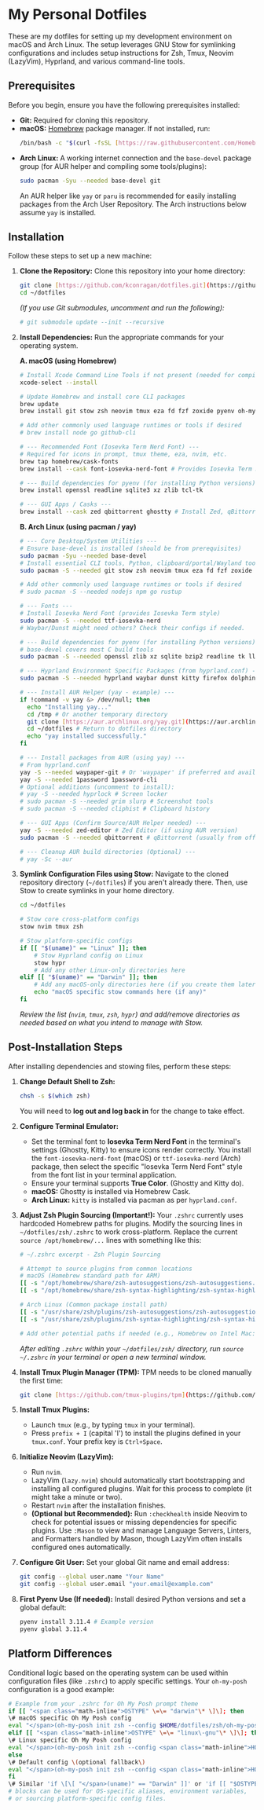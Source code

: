# My Personal Dotfiles

These are my dotfiles for setting up my development environment on macOS and Arch Linux. The setup leverages GNU Stow for symlinking configurations and includes setup instructions for Zsh, Tmux, Neovim (LazyVim), Hyprland, and various command-line tools.

## Prerequisites

Before you begin, ensure you have the following prerequisites installed:

* **Git:** Required for cloning this repository.
* **macOS:** [Homebrew](https://brew.sh/) package manager. If not installed, run:
    ```bash
    /bin/bash -c "$(curl -fsSL [https://raw.githubusercontent.com/Homebrew/install/HEAD/install.sh](https://raw.githubusercontent.com/Homebrew/install/HEAD/install.sh))"
    ```
* **Arch Linux:** A working internet connection and the `base-devel` package group (for AUR helper and compiling some tools/plugins):
    ```bash
    sudo pacman -Syu --needed base-devel git
    ```
    An AUR helper like `yay` or `paru` is recommended for easily installing packages from the Arch User Repository. The Arch instructions below assume `yay` is installed.

## Installation

Follow these steps to set up a new machine:

1.  **Clone the Repository:**
    Clone this repository into your home directory:
    ```bash
    git clone [https://github.com/kconragan/dotfiles.git](https://github.com/kconragan/dotfiles.git) ~/dotfiles
    cd ~/dotfiles
    ```
    *(If you use Git submodules, uncomment and run the following):*
    ```bash
    # git submodule update --init --recursive
    ```

2.  **Install Dependencies:**
    Run the appropriate commands for your operating system.

    **A. macOS (using Homebrew)**
    ```bash
    # Install Xcode Command Line Tools if not present (needed for compiling some plugins)
    xcode-select --install

    # Update Homebrew and install core CLI packages
    brew update
    brew install git stow zsh neovim tmux eza fd fzf zoxide pyenv oh-my-posh thefuck zsh-autosuggestions zsh-syntax-highlighting python curl wget lazygit

    # Add other commonly used language runtimes or tools if desired
    # brew install node go github-cli

    # --- Recommended Font (Iosevka Term Nerd Font) ---
    # Required for icons in prompt, tmux theme, eza, nvim, etc.
    brew tap homebrew/cask-fonts
    brew install --cask font-iosevka-nerd-font # Provides Iosevka Term Nerd Font style

    # --- Build dependencies for pyenv (for installing Python versions) ---
    brew install openssl readline sqlite3 xz zlib tcl-tk

    # --- GUI Apps / Casks ---
    brew install --cask zed qbittorrent ghostty # Install Zed, qBittorrent, and Ghostty
    ```

    **B. Arch Linux (using pacman / yay)**
    ```bash
    # --- Core Desktop/System Utilities ---
    # Ensure base-devel is installed (should be from prerequisites)
    sudo pacman -Syu --needed base-devel
    # Install essential CLI tools, Python, clipboard/portal/Wayland tools
    sudo pacman -S --needed git stow zsh neovim tmux eza fd fzf zoxide pyenv oh-my-posh thefuck zsh-autosuggestions zsh-syntax-highlighting python curl wget wl-clipboard xdg-utils lazygit xdg-desktop-portal-hyprland qt5-wayland qt6-wayland polkit-kde-agent

    # Add other commonly used language runtimes or tools if desired
    # sudo pacman -S --needed nodejs npm go rustup

    # --- Fonts ---
    # Install Iosevka Nerd Font (provides Iosevka Term style)
    sudo pacman -S --needed ttf-iosevka-nerd
    # Waybar/Dunst might need others? Check their configs if needed.

    # --- Build dependencies for pyenv (for installing Python versions) ---
    # base-devel covers most C build tools
    sudo pacman -S --needed openssl zlib xz sqlite bzip2 readline tk llvm

    # --- Hyprland Environment Specific Packages (from hyprland.conf) ---
    sudo pacman -S --needed hyprland waybar dunst kitty firefox dolphin rofi

    # --- Install AUR Helper (yay - example) ---
    if !command -v yay &> /dev/null; then
      echo "Installing yay..."
      cd /tmp # Or another temporary directory
      git clone [https://aur.archlinux.org/yay.git](https://aur.archlinux.org/yay.git) && cd yay && makepkg -si && cd .. && rm -rf yay
      cd ~/dotfiles # Return to dotfiles directory
      echo "yay installed successfully."
    fi

    # --- Install packages from AUR (using yay) ---
    # From hyprland.conf
    yay -S --needed waypaper-git # Or 'waypaper' if preferred and available
    yay -S --needed 1password 1password-cli
    # Optional additions (uncomment to install):
    # yay -S --needed hyprlock # Screen locker
    # sudo pacman -S --needed grim slurp # Screenshot tools
    # sudo pacman -S --needed cliphist # Clipboard history

    # --- GUI Apps (Confirm Source/AUR Helper needed) ---
    yay -S --needed zed-editor # Zed Editor (if using AUR version)
    sudo pacman -S --needed qbittorrent # qBittorrent (usually from official repos)

    # --- Cleanup AUR build directories (Optional) ---
    # yay -Sc --aur
    ```

3.  **Symlink Configuration Files using Stow:**
    Navigate to the cloned repository directory (`~/dotfiles`) if you aren't already there. Then, use Stow to create symlinks in your home directory.
    ```bash
    cd ~/dotfiles

    # Stow core cross-platform configs
    stow nvim tmux zsh

    # Stow platform-specific configs
    if [[ "$(uname)" == "Linux" ]]; then
        # Stow Hyprland config on Linux
        stow hypr
        # Add any other Linux-only directories here
    elif [[ "$(uname)" == "Darwin" ]]; then
        # Add any macOS-only directories here (if you create them later)
        echo "macOS specific stow commands here (if any)"
    fi
    ```
    *Review the list (`nvim`, `tmux`, `zsh`, `hypr`) and add/remove directories as needed based on what you intend to manage with Stow.*

## Post-Installation Steps

After installing dependencies and stowing files, perform these steps:

1.  **Change Default Shell to Zsh:**
    ```bash
    chsh -s $(which zsh)
    ```
    You will need to **log out and log back in** for the change to take effect.

2.  **Configure Terminal Emulator:**
    * Set the terminal font to **Iosevka Term Nerd Font** in the terminal's settings (Ghostty, Kitty) to ensure icons render correctly. You install the `font-iosevka-nerd-font` (macOS) or `ttf-iosevka-nerd` (Arch) package, then select the specific "Iosevka Term Nerd Font" style from the font list in your terminal application.
    * Ensure your terminal supports **True Color**. (Ghostty and Kitty do).
    * **macOS:** Ghostty is installed via Homebrew Cask.
    * **Arch Linux:** `kitty` is installed via pacman as per `hyprland.conf`.

3.  **Adjust Zsh Plugin Sourcing (Important!):**
    Your `.zshrc` currently uses hardcoded Homebrew paths for plugins. Modify the sourcing lines in `~/dotfiles/zsh/.zshrc` to work cross-platform. Replace the current `source /opt/homebrew/...` lines with something like this:
    ```zsh
    # ~/.zshrc excerpt - Zsh Plugin Sourcing

    # Attempt to source plugins from common locations
    # macOS (Homebrew standard path for ARM)
    [[ -s "/opt/homebrew/share/zsh-autosuggestions/zsh-autosuggestions.zsh" ]] && source "/opt/homebrew/share/zsh-autosuggestions/zsh-autosuggestions.zsh"
    [[ -s "/opt/homebrew/share/zsh-syntax-highlighting/zsh-syntax-highlighting.zsh" ]] && source "/opt/homebrew/share/zsh-syntax-highlighting/zsh-syntax-highlighting.zsh"

    # Arch Linux (Common package install path)
    [[ -s "/usr/share/zsh/plugins/zsh-autosuggestions/zsh-autosuggestions.zsh" ]] && source "/usr/share/zsh/plugins/zsh-autosuggestions/zsh-autosuggestions.zsh"
    [[ -s "/usr/share/zsh/plugins/zsh-syntax-highlighting/zsh-syntax-highlighting.zsh" ]] && source "/usr/share/zsh/plugins/zsh-syntax-highlighting/zsh-syntax-highlighting.zsh"

    # Add other potential paths if needed (e.g., Homebrew on Intel Mac: /usr/local/share/...)
    ```
    *After editing `.zshrc` within your `~/dotfiles/zsh/` directory, run `source ~/.zshrc` in your terminal or open a new terminal window.*

4.  **Install Tmux Plugin Manager (TPM):**
    TPM needs to be cloned manually the first time:
    ```bash
    git clone [https://github.com/tmux-plugins/tpm](https://github.com/tmux-plugins/tpm) ~/.tmux/plugins/tpm
    ```

5.  **Install Tmux Plugins:**
    * Launch `tmux` (e.g., by typing `tmux` in your terminal).
    * Press `prefix + I` (capital 'I') to install the plugins defined in your `tmux.conf`. Your prefix key is `Ctrl+Space`.

6.  **Initialize Neovim (LazyVim):**
    * Run `nvim`.
    * LazyVim (`lazy.nvim`) should automatically start bootstrapping and installing all configured plugins. Wait for this process to complete (it might take a minute or two).
    * Restart `nvim` after the installation finishes.
    * **(Optional but Recommended):** Run `:checkhealth` inside Neovim to check for potential issues or missing dependencies for specific plugins. Use `:Mason` to view and manage Language Servers, Linters, and Formatters handled by Mason, though LazyVim often installs configured ones automatically.

7.  **Configure Git User:**
    Set your global Git name and email address:
    ```bash
    git config --global user.name "Your Name"
    git config --global user.email "your.email@example.com"
    ```

8.  **First Pyenv Use (If needed):**
    Install desired Python versions and set a global default:
    ```bash
    pyenv install 3.11.4 # Example version
    pyenv global 3.11.4
    ```

## Platform Differences

Conditional logic based on the operating system can be used within configuration files (like `.zshrc`) to apply specific settings. Your `oh-my-posh` configuration is a good example:

```zsh
# Example from your .zshrc for Oh My Posh prompt theme
if [[ "<span class="math-inline">OSTYPE" \=\= "darwin"\* \]\]; then
\# macOS specific Oh My Posh config
eval "</span>(oh-my-posh init zsh --config $HOME/dotfiles/zsh/oh-my-posh/mac-theme.omp.json)"
elif [[ "<span class="math-inline">OSTYPE" \=\= "linux\-gnu"\* \]\]; then
\# Linux specific Oh My Posh config
eval "</span>(oh-my-posh init zsh --config <span class="math-inline">HOME/dotfiles/zsh/oh\-my\-posh/linux\-theme\.omp\.json\)"
else
\# Default config \(optional fallback\)
eval "</span>(oh-my-posh init zsh --config <span class="math-inline">HOME/dotfiles/zsh/oh\-my\-posh/mac\-theme\.omp\.json\)"
fi
\# Similar 'if \[\[ "</span>(uname)" == "Darwin" ]]' or 'if [[ "$OSTYPE" == "linux-gnu"* ]]'
# blocks can be used for OS-specific aliases, environment variables,
# or sourcing platform-specific config files.
